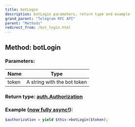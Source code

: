 ```yaml
---
title: botLogin
description: botLogin parameters, return type and example
grand_parent: "Telegram RPC API"
parent: "Methods"
redirect_from: /bot_login.html
---
```

## Method: botLogin  


### Parameters:

| Name     |    Type       |
|----------|---------------|
|token| A string with the bot token|

### Return type: [auth.Authorization](API_docs/types/auth.Authorization.html)

### Example ([now fully async!](https://docs.madelineproto.xyz/docs/ASYNC.html)):


```php
$authorization = yield $this->botLogin($token);
```
